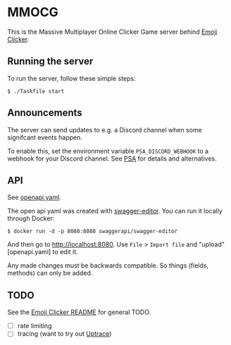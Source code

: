# MMOCG

This is the Massive Multiplayer Online Clicker Game server behind [Emoji Clicker].


## Running the server

To run the server, follow these simple steps:

```shell
$ ./Taskfile start
```


## Announcements

The server can send updates to e.g. a Discord channel when some signifcant events happen.

To enable this, set the environment variable `PSA_DISCORD_WEBHOOK` to a webhook for your Discord channel. See [PSA] for details and alternatives.

## API

See [openapi.yaml](server/openapi.yaml).

The open api yaml was created with [swagger-editor]. You can run it locally through Docker:

```shell
$ docker run -d -p 8080:8080 swaggerapi/swagger-editor
```

And then go to <http://localhost:8080>. Use `File` > `Import file` and "upload" [openapi.yaml] to edit it.

Any made changes must be backwards compatible. So things (fields, methods) can only be added.


## TODO

See the [Emoji Clicker README] for general TODO.

- [ ] rate limiting
- [ ] tracing (want to try out [Uptrace])

[Emoji Clicker]: https://github.com/fabjan/emoji-clicker
[Emoji Clicker README]: https://github.com/fabjan/emoji-clicker/main/README.md
[swagger-editor]: https://github.com/swagger-api/swagger-editor
[Uptrace]: https://uptrace.dev/
[PSA]: https://github.com/fabjan/psa
